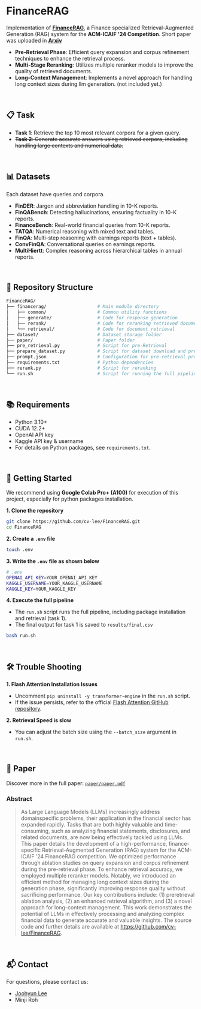 # FinanceRAG

Implementation of **[FinanceRAG](https://www.kaggle.com/competitions/icaif-24-finance-rag-challenge)**, a Finance specialized Retrieval-Augmented Generation (RAG) system for the **ACM-ICAIF '24 Competition**. Short paper was uploaded in **[Arxiv](https://arxiv.org/abs/2411.16732)**
- **Pre-Retrieval Phase**: Efficient query expansion and corpus refinement techniques to enhance the retrieval process. 
- **Multi-Stage Reranking**: Utilizes multiple reranker models to improve the quality of retrieved documents.
- **Long-Context Management**: Implements a novel approach for handling long context sizes during llm generation. (not included yet.)
<br/>

## 📋 Task 

- **Task 1**: Retrieve the top 10 most relevant corpora for a given query.
- ~~**Task 2**: Generate accurate answers using retrieved corpora, including handling large contexts and numerical data.~~
<br/>

## 📊 Datasets

Each dataset have queries and corpora.
- **FinDER**: Jargon and abbreviation handling in 10-K reports.  
- **FinQABench**: Detecting hallucinations, ensuring factuality in 10-K reports.  
- **FinanceBench**: Real-world financial queries from 10-K reports.  
- **TATQA**: Numerical reasoning with mixed text and tables.  
- **FinQA**: Multi-step reasoning with earnings reports (text + tables).  
- **ConvFinQA**: Conversational queries on earnings reports.  
- **MultiHiertt**: Complex reasoning across hierarchical tables in annual reports.
<br/>

## 📂 Repository Structure

```bash
FinanceRAG/
├── financerag/                   # Main module directory
│   ├── common/                   # Common utility functions
│   ├── generate/                 # Code for response generation
│   ├── rerank/                   # Code for reranking retrieved documents
│   └── retrieval/                # Code for document retrieval
├── dataset/                      # Dataset storage folder
├── paper/                        # Paper folder
├── pre_retrieval.py              # Script for pre-Retrieval
├── prepare_dataset.py            # Script for dataset download and preparation 
├── prompt.json                   # Configuration for pre-retrieval prompts
├── requirements.txt              # Python dependencies
├── rerank.py                     # Script for reranking
└── run.sh                        # Script for running the full pipeline
```
<br/>

## 📚 Requirements
- Python 3.10+
- CUDA 12.2+
- OpenAI API key
- Kaggle API key & username
- For details on Python packages, see `requirements.txt`.
<br/>

## 🚀 Getting Started
We recommend using **Google Colab Pro+ (A100)** for execution of this project, especially for python packages installation.

**1. Clone the repository**
```bash
git clone https://github.com/cv-lee/FinanceRAG.git
cd FinanceRAG
```

**2. Create a `.env` file**
```bash
touch .env
```

**3. Write the `.env` file as shown below**
```bash
# .env
OPENAI_API_KEY=YOUR_OPENAI_API_KEY
KAGGLE_USERNAME=YOUR_KAGGLE_USERNAME
KAGGLE_KEY=YOUR_KAGGLE_KEY
```

**4. Execute the full pipeline**
- The `run.sh` script runs the full pipeline, including package installation and retrieval (task 1). 
- The final output for task 1 is saved to `results/final.csv`
```bash
bash run.sh
```
<br/>

## 🛠️ Trouble Shooting

**1. Flash Attention Installation Issues**
- Uncomment `pip uninstall -y transformer-engine` in the `run.sh` script.
- If the issue persists, refer to the official [Flash Attention GitHub repository](https://github.com/Dao-AILab/flash-attention).

**2. Retrieval Speed is slow**
- You can adjust the batch size using the `--batch_size` argument in `run.sh`.

<br/>

## 📝 Paper

Discover more in the full paper: [`paper/paper.pdf`](paper/paper.pdf)

### Abstract
> As Large Language Models (LLMs) increasingly address domainspecific problems, their application in the financial sector has expanded rapidly. Tasks that are both highly valuable and time-consuming, such as analyzing financial statements, disclosures, and related documents, are now being effectively tackled using LLMs. This paper details the development of a high-performance, finance-specific Retrieval-Augmented Generation (RAG) system for the ACM-ICAIF ’24 FinanceRAG competition. We optimized performance through ablation studies on query expansion and corpus refinement during the pre-retrieval phase. To enhance retrieval accuracy, we employed multiple reranker models. Notably, we introduced an efficient method for managing long context sizes during the generation phase, significantly improving response quality without sacrificing performance. Our key contributions include: (1) preretrieval ablation analysis, (2) an enhanced retrieval algorithm, and (3) a novel approach for long-context management. This work demonstrates the potential of LLMs in effectively processing and analyzing complex financial data to generate accurate and valuable insights. The source code and further details are available at https://github.com/cv-lee/FinanceRAG.
<br/>

## 📬 Contact
For questions, please contact us:
- [Joohyun Lee](https://www.linkedin.com/in/cv-lee/)
- Minji Roh
